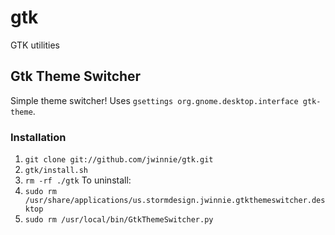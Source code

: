 # gtk
GTK utilities

## Gtk Theme Switcher
Simple theme switcher! Uses `gsettings org.gnome.desktop.interface gtk-theme`.

### Installation
1. `git clone git://github.com/jwinnie/gtk.git`
2. `gtk/install.sh`
3. `rm -rf ./gtk`
To uninstall:
1. `sudo rm /usr/share/applications/us.stormdesign.jwinnie.gtkthemeswitcher.desktop`
2. `sudo rm /usr/local/bin/GtkThemeSwitcher.py`


